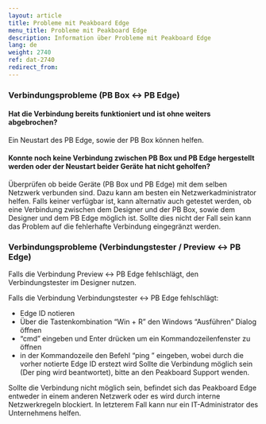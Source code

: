 ```yaml
---
layout: article
title: Probleme mit Peakboard Edge
menu_title: Probleme mit Peakboard Edge
description: Information über Probleme mit Peakboard Edge
lang: de
weight: 2740
ref: dat-2740
redirect_from:
---
```


### Verbindungsprobleme (PB Box ↔︎ PB Edge)

#### Hat die Verbindung bereits funktioniert und ist ohne weiters abgebrochen?
Ein Neustart des PB Edge, sowie der PB Box können helfen.

#### Konnte noch keine Verbindung zwischen PB Box und PB Edge hergestellt werden oder der Neustart beider Geräte hat nicht geholfen? 
Überprüfen ob beide Geräte (PB Box und PB Edge) mit dem selben Netzwerk verbunden sind. Dazu kann am besten ein Netzwerkadministrator helfen. Falls keiner verfügbar ist, kann alternativ auch getestet werden, ob eine Verbindung zwischen dem Designer und der PB Box, sowie dem Designer und dem PB Edge möglich ist. Sollte dies nicht der Fall sein kann das Problem auf die fehlerhafte Verbindung eingegränzt werden.


### Verbindungsprobleme (Verbindungstester / Preview ↔︎ PB Edge)
Falls die Verbindung Preview ↔︎ PB Edge fehlschlägt, den Verbindungstester im Designer nutzen.

Falls die Verbindung Verbindungstester ↔︎ PB Edge fehlschlägt:

* Edge ID notieren
* Über die Tastenkombination “Win + R” den Windows “Ausführen” Dialog öffnen
* “cmd” eingeben und Enter drücken um ein Kommandozeilenfenster zu öffnen
* in der Kommandozeile den Befehl “ping <Edge ID>” eingeben, wobei <Edge ID> durch die vorher notierte Edge ID erstezt wird
Sollte die Verbindung möglich sein (Der ping wird beantwortet), bitte an den Peakboard Support wenden. 

Sollte die Verbindung nicht möglich sein, befindet sich das Peakboard Edge entweder in einem anderen Netzwerk oder es wird durch interne Netzwerkregeln blockiert. In letzterem Fall kann nur ein IT-Administrator des Unternehmens helfen.